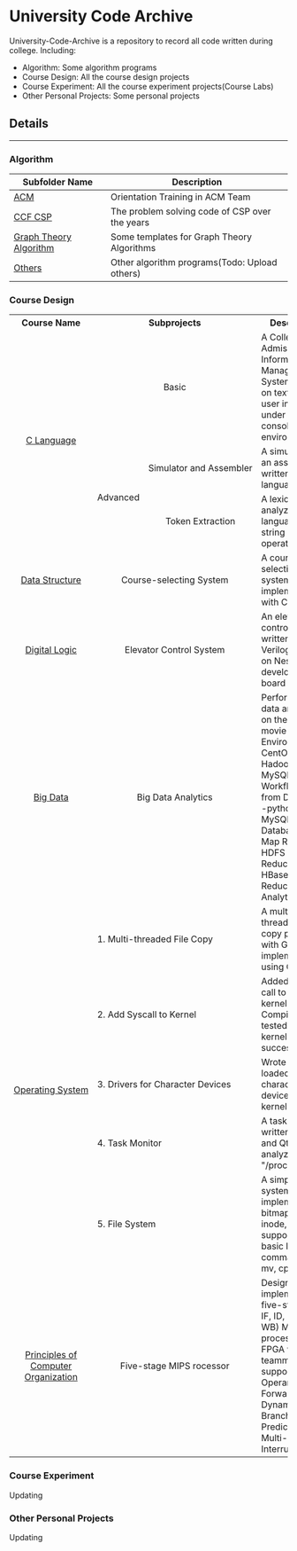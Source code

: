 # University Code Archive

University-Code-Archive is a repository to record all code written during college. Including:

* Algorithm: Some algorithm programs
* Course Design: All the course design projects
* Course Experiment: All the course experiment projects(Course Labs)
* Other Personal Projects: Some personal projects

## Details

---

### Algorithm

| Subfolder Name              | Description                                    |
| --------------------------- | ---------------------------------------------- |
| [ACM][1]                    | Orientation Training in ACM Team               |
| [CCF CSP][2]                | The problem solving code of CSP over the years |
| [Graph Theory Algorithm][3] | Some templates for Graph Theory Algorithms     |
| [Others][4]                 | Other algorithm programs(Todo: Upload others)  |

### Course Design

<table>
    <tr>
        <th style="text-align: center" nowrap="nowrap">Course Name</th>
        <th colspan="2" style="text-align: center">Subprojects</th>
        <th colspan="2" style="text-align: center">Description</th>
    </tr>
    <tr>
        <td rowspan="3" nowrap="nowrap" align="center">
            <a href="https://github.com/XJDKC/University-Code-Archive/tree/master/Course%20Design/C%20Language%20Course%20Design">
                C Language
            </a>
        </td>
        <td colspan="2" nowrap="nowrap" align="center">Basic</td>
        <td>A College Admissions Information Management System based on text-based user interfaces under Win32 console environment</td>
    </tr>
    <tr>
        <td rowspan="2">Advanced</td>
        <td nowrap="nowrap" align="center">Simulator and Assembler</td>
        <td>A simulator and an assembler written in C language</td>
    </tr>
    <tr>
        <td align="center">Token Extraction</td>
        <td>A lexical analyzer for C language(Using string operations)</td>
    </tr>
    <tr>
        <td nowrap="nowrap" align="center">
            <a href="https://github.com/XJDKC/University-Code-Archive/tree/master/Course%20Design/Data%20Structure%20Course%20Design">
                Data Structure
            </a>
        </td>
        <td colspan="2"  align="center">Course-selecting System</td>
        <td>A course-selecting system implemented with C++ STL</td>
    </tr>
    <tr>
        <td nowrap="nowrap" align="center">
            <a href="https://github.com/XJDKC/University-Code-Archive/tree/master/Course%20Design/Digital%20Logic%20Course%20Design">
                Digital Logic
            </a>
        </td>
        <td colspan="2"  align="center">Elevator Control System</td>
        <td>An elevator control system written in Verilog, running on Nesys DDR4 development board</td>
    </tr>
    <tr>
        <td nowrap="nowrap" align="center">
            <a href="https://github.com/XJDKC/University-Code-Archive/tree/master/Course%20Design/Data%20Analysis%20Based%20on%20Big%20Data%20Platform">
                Big Data
            </a>
        </td>
        <td colspan="2" nowrap="nowrap" align="center">Big Data Analytics</td>
        <td>Performed big data analytics on the Douban movie review.  <br> Environment: CentOS, Hadoop, HBase, MySQL, Scrapy.  <br> Workflow: Data from Douban --python--> MySQL Database --Map Reduce--> HDFS --Map Reduce--> HBase --Map Reduce--> Analytics</td>
    </tr>
    <tr>
        <td rowspan="5" nowrap="nowrap" align="center">
            <a href="https://github.com/XJDKC/University-Code-Archive/tree/master/Course%20Design/Operating%20System%20Course%20Design">
                Operating System
            </a>
        </td>
        <td colspan="2">1. Multi-threaded File Copy</td>
        <td>A multi-threaded file copy program with GUI implemented using Qt</td>
    </tr>
    <tr>
        <td colspan="2">2. Add Syscall to Kernel</td>
        <td>Added a system call to Linux kernel. Compiled and tested the kernel successfully</td>
    </tr>
    <tr>
        <td colspan="2">3. Drivers for Character Devices</td>
        <td>Wrote and loaded a Linux character device to the kernel</td>
    </tr>
    <tr>
        <td colspan="2">4. Task Monitor</td>
        <td>A task monitor written in C++ and Qt by analyzing "/proc"</td>
    </tr>
    <tr>
        <td colspan="2">5. File System</td>
        <td>A simple file system implemented by bitmap and inode, supporting basic linux commands(e.g., mv, cp)</td>
    </tr>
    <tr>
        <td align="center">
            <a href="https://github.com/XJDKC/University-Code-Archive/tree/master/Course%20Design/Composition%20Principle%20Course%20Design">
                Principles of Computer Organization
            </a>
        </td>
        <td colspan="2" align="center">Five-stage MIPS rocessor</td>
        <td>Designed and implemented a five-stage(i.e. IF, ID, EX, MEM, WB) MIPS processor with FPGA with three teammates, supporting Operand Forwarding, Dynamic Branch Prediction and Multi-level Interruption. </td>
    </tr>
</table>

### Course Experiment

Updating

### Other Personal Projects

Updating

<!--- Reference links for Algorithm -->
[1]: https://github.com/XJDKC/University-Code-Archive/tree/master/Algorithm/ACM
[2]: https://github.com/XJDKC/University-Code-Archive/tree/master/Algorithm/CCF%20CSP
[3]: https://github.com/XJDKC/University-Code-Archive/tree/master/Algorithm/Graph%20Theory%20Algorithm
[4]: https://github.com/XJDKC/University-Code-Archive/tree/master/Algorithm/Others/ZY%20QM
